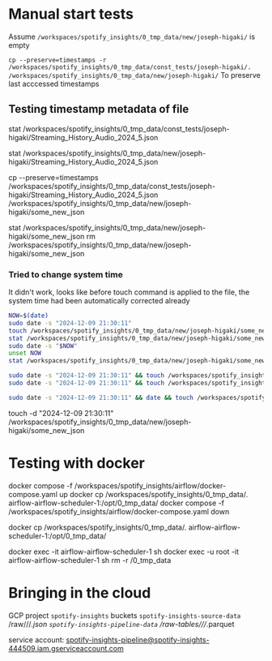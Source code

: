 # Manual start tests

Assume `/workspaces/spotify_insights/0_tmp_data/new/joseph-higaki/` is empty

`cp --preserve=timestamps -r /workspaces/spotify_insights/0_tmp_data/const_tests/joseph-higaki/. /workspaces/spotify_insights/0_tmp_data/new/joseph-higaki/`
To preserve last acccessed timestamps



## Testing timestamp metadata of file

stat /workspaces/spotify_insights/0_tmp_data/const_tests/joseph-higaki/Streaming_History_Audio_2024_5.json

stat /workspaces/spotify_insights/0_tmp_data/new/joseph-higaki/Streaming_History_Audio_2024_5.json

cp --preserve=timestamps /workspaces/spotify_insights/0_tmp_data/const_tests/joseph-higaki/Streaming_History_Audio_2024_5.json /workspaces/spotify_insights/0_tmp_data/new/joseph-higaki/some_new_json


stat /workspaces/spotify_insights/0_tmp_data/new/joseph-higaki/some_new_json
rm /workspaces/spotify_insights/0_tmp_data/new/joseph-higaki/some_new_json

### Tried to change system time

It didn't work, looks like before touch command is applied to the file, the system time had been automatically corrected already

```bash
NOW=$(date) 
sudo date -s "2024-12-09 21:30:11" 
touch /workspaces/spotify_insights/0_tmp_data/new/joseph-higaki/some_new_json
stat /workspaces/spotify_insights/0_tmp_data/new/joseph-higaki/some_new_json
sudo date -s "$NOW"
unset NOW
stat /workspaces/spotify_insights/0_tmp_data/new/joseph-higaki/some_new_json

sudo date -s "2024-12-09 21:30:11" && touch /workspaces/spotify_insights/0_tmp_data/new/joseph-higaki/some_new_json && sudo date -s "$NOW"
sudo date -s "2024-12-09 21:30:11" && touch /workspaces/spotify_insights/0_tmp_data/new/joseph-higaki/some_new_json && stat /workspaces/spotify_insights/0_tmp_data/new/joseph-higaki/some_new_json

sudo date -s "2024-12-09 21:30:11" && date && touch /workspaces/spotify_insights/0_tmp_data/new/joseph-higaki/some_new_json && stat /workspaces/spotify_insights/0_tmp_data/new/joseph-higaki/some_new_json
```
touch -d "2024-12-09 21:30:11"  /workspaces/spotify_insights/0_tmp_data/new/joseph-higaki/some_new_json

# Testing with docker
docker compose -f /workspaces/spotify_insights/airflow/docker-compose.yaml up
docker cp  /workspaces/spotify_insights/0_tmp_data/. airflow-airflow-scheduler-1:/opt/0_tmp_data/
docker compose -f /workspaces/spotify_insights/airflow/docker-compose.yaml down 

docker cp  /workspaces/spotify_insights/0_tmp_data/. airflow-airflow-scheduler-1:/opt/0_tmp_data/


docker exec -it airflow-airflow-scheduler-1 sh
docker exec -u root -it airflow-airflow-scheduler-1 sh
rm -r /0_tmp_data


# Bringing in the cloud

GCP project `spotify-insights`
buckets
`spotify-insights-source-data`
/raw/<user-name>/<snapshot-date>/*.json
`spotify-insights-pipeline-data`
/raw-tables/<user-name>/<snapshot-date>/*.parquet

service account: spotify-insights-pipeline@spotify-insights-444509.iam.gserviceaccount.com


